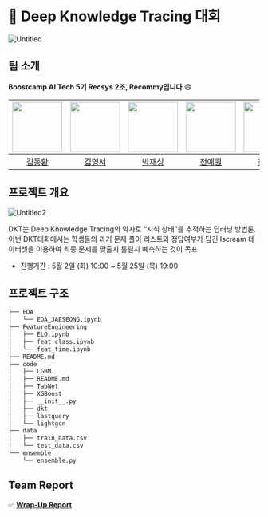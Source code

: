 # 📜 Deep Knowledge Tracing 대회
![Untitled](https://github.com/boostcampaitech5/level2_dkt-recsys-02/assets/81154552/c0a49a7b-428b-4ccb-be9a-0c6ca6355015)


## 팀 소개

**Boostcamp AI Tech 5기 Recsys 2조, Recommy입니다** 😄

| <img src="https://github.com/boostcampaitech5/level2_dkt-recsys-02/assets/81154552/724270d2-d130-4832-874f-55f6749a5138" width="100px"/> | <img src="https://github.com/boostcampaitech5/level2_dkt-recsys-02/assets/81154552/cc8fdb78-9fad-4d4d-8ab3-6651aa6fa294" width="100px"/> | <img src="https://github.com/boostcampaitech5/level2_dkt-recsys-02/assets/81154552/b0df4dd3-6806-452b-8587-a020fd12f959" width="100px"/> | <img src="https://github.com/boostcampaitech5/level2_dkt-recsys-02/assets/81154552/55c86f49-5a1d-4eb7-8eda-c81978836855" width="100px"/> | <img src="https://github.com/boostcampaitech5/level2_dkt-recsys-02/assets/81154552/cef552eb-9d54-408a-8c48-71bfac727cea" width="100px" /> |
| :---: | :---: | :---: | :---: | :---: |
| [김동환](https://github.com/dhkim77000) | [김영서](https://github.com/0seokim) | [박재성](https://github.com/jaeseong98) | [전예원](https://github.com/yewonhihi) | [진성호](https://github.com/PoPoMonS) |


## 프로젝트 개요


![Untitled2](https://github.com/boostcampaitech5/level2_dkt-recsys-02/assets/81154552/a1bbc9b2-f947-433b-8d52-2b40eaae8eab)

DKT는 Deep Knowledge Tracing의 약자로 “지식 상태”를 추적하는 딥러닝 방법론. 이번 DKT대회에서는 학생들의 과거 문제 풀이 리스트와 정답여부가 담긴 Iscream 데이터셋을 이용하여 최종 문제를 맞출지 틀릴지 예측하는 것이 목표

- 진행기간 : 5월 2일 (화) 10:00 ~ 5월 25일 (목) 19:00


## 프로젝트 구조


```bash
├── EDA
│   └── EDA_JAESEONG.ipynb
├── FeatureEngineering
│   ├── ELO.ipynb
│   ├── feat_class.ipynb
│   └── feat_time.ipynb
├── README.md
├── code
│   ├── LGBM
│   ├── README.md
│   ├── TabNet
│   ├── XGBoost
│   ├── __init__.py
│   ├── dkt
│   ├── lastquery
│   └── lightgcn
├── data
│   ├── train_data.csv
│   └── test_data.csv
└── ensemble
    └── ensemble.py
```


## Team Report
 ✅ **[Wrap-Up Report](https://github.com/boostcampaitech5/level2_dkt-recsys-02/blob/main/Docs/DKT_Recsys_%ED%8C%80%20%EB%A6%AC%ED%8F%AC%ED%8A%B8(2%EC%A1%B0).pdf)**

<br/>

